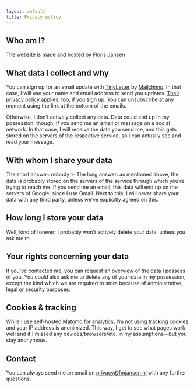 ```yaml
---
layout: default
title: Privacy policy
---
```


<main class="page" id="site-content">

## Who am I?
The website is made and hosted by [Floris Jansen](https://fmjansen.com)

## What data I collect and why
You can sign up for an email update with [TinyLetter](https://tinyletter.com/inclusiefdesign) by [Mailchimp](https://mailchimp.com/). In that case, I will use your name and email address to send you updates. [Their privacy policy](https://mailchimp.com/legal/privacy/) applies, too, if you sign up. You can unsubscribe at any moment using the link at the bottom of the emails.

Otherwise, I don’t actively collect any data. Data could end up in my possession, though, if you send me an email or message on a social network. In that case, I will receive the data you send me, and this gets stored on the servers of the respective service, so I can actually see and read your message.

## With whom I share your data
The short answer: nobody ✨ The long answer: as mentioned above, the data is probably stored on the servers of the service through which you’re trying to reach me. If you send me an email, this data will end up on the servers of Google, since I use Gmail. Next to this, I will never share your data with any third party, unless we’ve explicitly agreed on this.

## How long I store your data
Well, kind of forever; I probably won’t actively delete your data, unless you ask me to.

## Your rights concerning your data
If you’ve contacted me, you can request an overview of the data I possess of you. You could also ask me to delete any of your data in my possession, except the kind which we are required to store because of administrative, legal or security purposes.

## Cookies & tracking
While I use self-hosted Matomo for analytics, I’m not using tracking cookies and your IP address is anonimized. This way, I get to see what pages work well and if I missed any devices/browsers/etc. in my assumptions—but you stay anonymous.

## Contact
You can always send me an email on privacy@fmjansen.nl with any further questions.

</main>
